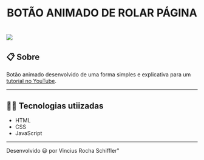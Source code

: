 <h1 align="center"> BOTÃO ANIMADO DE ROLAR PÁGINA </h1>

<h1>
    <image src="https://ik.imagekit.io/lw777v3z7zq/botao-gif_97O0OsayE.gif">
</h1>

## 📋 Sobre
Botão animado desenvolvido de uma forma simples e explicativa para um [tutorial no YouTube](https://ik.imagekit.io/lw777v3z7zq/botao-gif_97O0OsayE.gif).

---

## 👨‍💻 Tecnologias utiizadas

- HTML 
- CSS 
- JavaScript

---
Desenvolvido 😃 por Vincius Rocha Schiffler"

